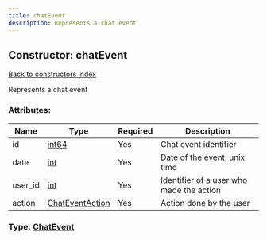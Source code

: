 ```yaml
---
title: chatEvent
description: Represents a chat event
---
```

## Constructor: chatEvent  
[Back to constructors index](index.md)



Represents a chat event

### Attributes:

| Name     |    Type       | Required | Description |
|----------|---------------|----------|-------------|
|id|[int64](../constructors/int64.md) | Yes|Chat event identifier|
|date|[int](../types/int.md) | Yes|Date of the event, unix time|
|user\_id|[int](../types/int.md) | Yes|Identifier of a user who made the action|
|action|[ChatEventAction](../types/ChatEventAction.md) | Yes|Action done by the user|



### Type: [ChatEvent](../types/ChatEvent.md)


